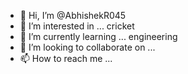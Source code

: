 - 👋 Hi, I’m @AbhishekR045
- 👀 I’m interested in ... cricket 
- 🌱 I’m currently learning ... engineering 
- 💞️ I’m looking to collaborate on ...
- 📫 How to reach me ...

<!---
AbhishekR045/AbhishekR045 is a ✨ special ✨ repository because its `README.md` (this file) appears on your GitHub profile.
You can click the Preview link to take a look at your changes.
--->
